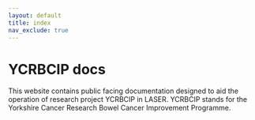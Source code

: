 ```yaml
---
layout: default
title: index
nav_exclude: true
---
```


# YCRBCIP docs

This website contains public facing documentation designed to aid the operation of research project YCRBCIP in LASER. YCRBCIP stands for the Yorkshire Cancer Research Bowel Cancer Improvement Programme.